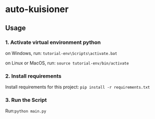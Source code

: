 # auto-kuisioner

## Usage

### 1. Activate virtual environment python
on Windows, run: `tutorial-env\Scripts\activate.bat`

on Linux or MacOS, run: `source tutorial-env/bin/activate`

### 2. Install requirements
Install requirements for this project: `pip install -r requirements.txt`

### 3. Run the Script
Run:`python main.py`